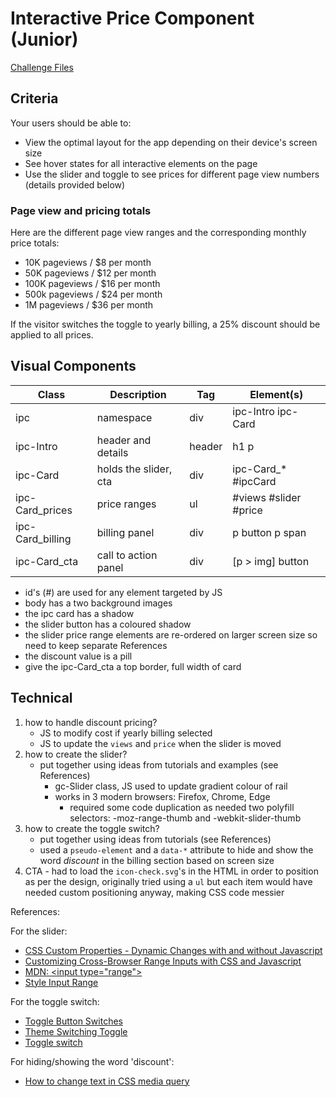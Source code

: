 # Interactive Price Component (Junior)

[Challenge Files](https://www.frontendmentor.io/challenges/interactive-pricing-component-t0m8PIyY8)

## Criteria

Your users should be able to:

- View the optimal layout for the app depending on their device's screen size
- See hover states for all interactive elements on the page
- Use the slider and toggle to see prices for different page view numbers
  (details provided below)

### Page view and pricing totals

Here are the different page view ranges and the corresponding monthly price
totals:

- 10K pageviews / $8 per month
- 50K pageviews / $12 per month
- 100K pageviews / $16 per month
- 500k pageviews / $24 per month
- 1M pageviews / $36 per month

If the visitor switches the toggle to yearly billing, a 25% discount should be
applied to all prices.

## Visual Components

| Class            | Description           | Tag    | Element(s)            |
| ---------------- | --------------------- | ------ | --------------------- |
| ipc              | namespace             | div    | ipc-Intro ipc-Card    |
| ipc-Intro        | header and details    | header | h1 p                  |
| ipc-Card         | holds the slider, cta | div    | ipc-Card\_\* #ipcCard |
| ipc-Card_prices  | price ranges          | ul     | #views #slider #price |
| ipc-Card_billing | billing panel         | div    | p button p span       |
| ipc-Card_cta     | call to action panel  | div    | [p > img] button      |

- id's (#) are used for any element targeted by JS
- body has a two background images
- the ipc card has a shadow
- the slider button has a coloured shadow
- the slider price range elements are re-ordered on larger screen size so need
  to keep separate References
- the discount value is a pill
- give the ipc-Card_cta a top border, full width of card

## Technical

1. how to handle discount pricing?
   - JS to modify cost if yearly billing selected
   - JS to update the `views` and `price` when the slider is moved
1. how to create the slider?
   - put together using ideas from tutorials and examples (see References)
     - gc-Slider class, JS used to update gradient colour of rail
     - works in 3 modern browsers: Firefox, Chrome, Edge
       - required some code duplication as needed two polyfill selectors:
         -moz-range-thumb and -webkit-slider-thumb
1. how to create the toggle switch?
   - put together using ideas from tutorials (see References)
   - used a `pseudo-element` and a `data-*` attribute to hide and show the word
     _discount_ in the billing section based on screen size
1. CTA - had to load the `icon-check.svg`'s in the HTML in order to position as
   per the design, originally tried using a `ul` but each item would have needed
   custom positioning anyway, making CSS code messier

References:

For the slider:

- [CSS Custom Properties - Dynamic Changes with and without Javascript](https://vanseodesign.com/css/custom-properties-and-javascript/)
- [Customizing Cross-Browser Range Inputs with CSS and Javascript](https://css-tricks.com/custom-interactive-range-inputs/)
- [MDN: \<input type="range"\>](https://developer.mozilla.org/en-US/docs/Web/HTML/Element/input/range)
- [Style Input Range](https://www.cssportal.com/style-input-range/)

For the toggle switch:

- [Toggle Button Switches](https://heydon.github.io/inclusive-components-demos/toggle-buttons/switches.html)
- [Theme Switching Toggle](https://codepen.io/SaraSoueidan/pen/jpBbrq)
- [Toggle switch](https://piccalil.li/tutorial/solution-002-toggle-switch)

For hiding/showing the word 'discount':

- [How to change <span> text in CSS media query](https://stackoverflow.com/questions/55975602/how-to-change-span-text-in-css-media-query)
